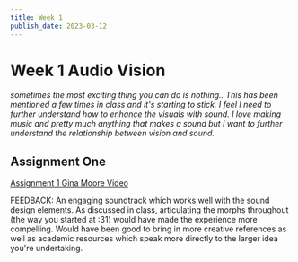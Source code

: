 ```yaml
---
title: Week 1
publish_date: 2023-03-12
---
```



# Week 1 Audio Vision #


*sometimes the most exciting thing you can do is nothing.. 
This has been mentioned a few times in class and it's starting to stick.
I feel I need to further understand how to enhance the visuals with sound.
I love making music and pretty much anything that makes a sound but I want to further understand the relationship between vision and sound.*

 ## Assignment One ##

[Assignment 1 Gina Moore Video](https://www.youtube.com/embed/QT4xoRgJimU)

FEEDBACK: An engaging soundtrack which works well with the sound design elements.
As discussed in class, articulating the morphs throughout (the way you started at :31) would have made the experience more compelling. 
Would have been good to bring in more creative references as well as academic resources which speak more directly to the larger idea you're undertaking. 